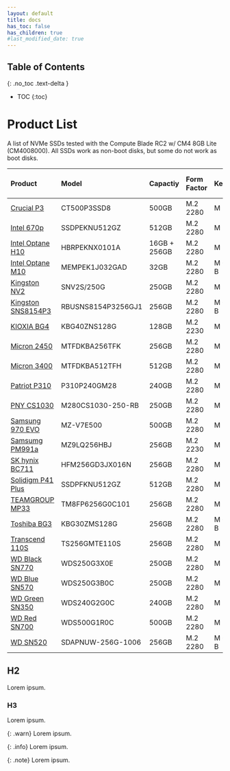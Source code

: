 ```yaml
---
layout: default
title: docs
has_toc: false
has_children: true
#last_modified_date: true
---
```


## Table of Contents
{: .no_toc .text-delta }

- TOC
{:toc}


# Product List

A list of NVMe SSDs tested with the Compute Blade RC2 w/ CM4 8GB Lite (CM4008000). All SSDs work as non-boot disks, but some do not work as boot disks.

| Product                                          | Model              | Capactiy     | Form Factor | Key   | Boot Disk | Non-Boot Disk |
|:-------------------------------------------------|:-------------------|:-------------|:------------|:------|:----------|:--------------|
| [Crucial P3](crucial_p3_500.md)                  | CT500P3SSD8        | 500GB        | M.2 2280    | M     | &#x2705;  | &#x2705;      |
| [Intel 670p](intel_670p_512.md)                  | SSDPEKNU512GZ      | 512GB        | M.2 2280    | M     | &#x2705;  | &#x2705;      |
| [Intel Optane H10](intel_optane_h10_16%2B256.md) | HBRPEKNX0101A      | 16GB + 256GB | M.2 2280    | M     | &#x2705;  | &#x2705;      |
| [Intel Optane M10](intel_optane_m10_32.md)       | MEMPEK1J032GAD     | 32GB         | M.2 2280    | M + B | &#x274C;  | &#x2705;      |
| [Kingston NV2](kingston_nv2_250.md)              | SNV2S/250G         | 250GB        | M.2 2280    | M     | &#x2705;  | &#x2705;      |
| [Kingston SNS8154P3](kingston_sns8154p3_256.md)  | RBUSNS8154P3256GJ1 | 256GB        | M.2 2280    | M + B | &#x2705;  | &#x2705;      |
| [KIOXIA BG4](kioxia_bg4_128.md)                  | KBG40ZNS128G       | 128GB        | M.2 2230    | M     | &#x2705;  | &#x2705;      |
| [Micron 2450](micron_2450_256.md)                | MTFDKBA256TFK      | 256GB        | M.2 2280    | M     | &#x2705;  | &#x2705;      |
| [Micron 3400](micron_3400_512.md)                | MTFDKBA512TFH      | 512GB        | M.2 2280    | M     | &#x2705;  | &#x2705;      |
| [Patriot P310](patriot_p310_240.md)              | P310P240GM28       | 240GB        | M.2 2280    | M     | &#x2705;  | &#x2705;      |
| [PNY CS1030](pny_cs1030_250.md)                  | M280CS1030-250-RB  | 250GB        | M.2 2280    | M     | &#x2705;  | &#x2705;      |
| [Samsung 970 EVO](sec_970_evo_500.md)            | MZ-V7E500          | 500GB        | M.2 2280    | M     | &#x2705;  | &#x2705;      |
| [Samsumg PM991a](sec_pm991a_256.md)              | MZ9LQ256HBJ        | 256GB        | M.2 2230    | M     | &#x2705;  | &#x2705;      |
| [SK hynix BC711](skhynix_bc711_256.md)           | HFM256GD3JX016N    | 256GB        | M.2 2280    | M     | &#x2705;  | &#x2705;      |
| [Solidigm P41 Plus](solidigm_p41_plus_512.md)    | SSDPFKNU512GZ      | 512GB        | M.2 2280    | M     | &#x2705;  | &#x2705;      |
| [TEAMGROUP MP33](teamgroup_mp33_256.md)          | TM8FP6256G0C101    | 256GB        | M.2 2280    | M     | &#x2705;  | &#x2705;      |
| [Toshiba BG3](toshiba_bg3_256.md)                | KBG30ZMS128G       | 256GB        | M.2 2280    | M + B | &#x2705;  | &#x2705;      |
| [Transcend 110S](transcend_110s_256.md)          | TS256GMTE110S      | 256GB        | M.2 2280    | M     | &#x2705;  | &#x2705;      |
| [WD Black SN770](wd_black_sn770_250.md)          | WDS250G3X0E        | 250GB        | M.2 2280    | M     | &#x2705;  | &#x2705;      |
| [WD Blue SN570](wd_blue_sn570_250.md)            | WDS250G3B0C        | 250GB        | M.2 2280    | M     | &#x2705;  | &#x2705;      |
| [WD Green SN350](wd_green_sn350_240.md)          | WDS240G2G0C        | 240GB        | M.2 2280    | M     | &#x2705;  | &#x2705;      |
| [WD Red SN700](wd_red_sn700_500.md)              | WDS500G1R0C        | 500GB        | M.2 2280    | M     | &#x2705;  | &#x2705;      |
| [WD SN520](wd_sn520_256.md)                      | SDAPNUW-256G-1006  | 256GB        | M.2 2280    | M + B | &#x2705;  | &#x2705;      |

## H2

Lorem ipsum.

### H3

Lorem ipsum.

{: .warn}
Lorem ipsum.

{: .info}
Lorem ipsum.

{: .note}
Lorem ipsum.
